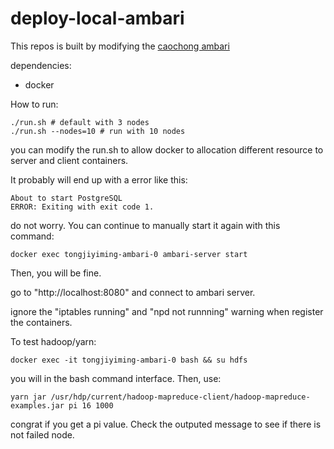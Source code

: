 # deploy-local-ambari
This repos is built by modifying the [caochong ambari](https://github.com/weiqingy/caochong)

dependencies:
- docker

How to run:
~~~
./run.sh # default with 3 nodes
./run.sh --nodes=10 # run with 10 nodes
~~~

you can modify the run.sh to allow docker to allocation different resource to server and client containers.

It probably will end up with a error like this:
~~~
About to start PostgreSQL
ERROR: Exiting with exit code 1.
~~~
do not worry. You can continue to manually start it again with this command:
~~~
docker exec tongjiyiming-ambari-0 ambari-server start
~~~
Then, you will be fine.

go to "http://localhost:8080" and connect to ambari server.

ignore the "iptables running" and "npd not runnning" warning when register the containers.

To test hadoop/yarn:
~~~
docker exec -it tongjiyiming-ambari-0 bash && su hdfs
~~~
you will in the bash command interface. Then, use:
~~~
yarn jar /usr/hdp/current/hadoop-mapreduce-client/hadoop-mapreduce-examples.jar pi 16 1000
~~~
congrat if you get a pi value. Check the outputed message to see if there is not failed node.
